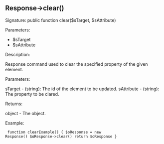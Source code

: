 ## Response->clear()

Signature: public function clear($sTarget, $sAttribute)

Parameters:

* $sTarget
* $sAttribute

Description:

Response command used to clear the specified property of the
given element.

Parameters:

sTarget - (string):  The id of the element to be updated.
sAttribute - (string):  The property to be clared.

Returns:

object - The <Response> object.

Example:
<code><pre>
function clearExample()
{
    $oResponse = new Response()
    $oResponse->clear()
    return $oResponse
}
</pre></code>